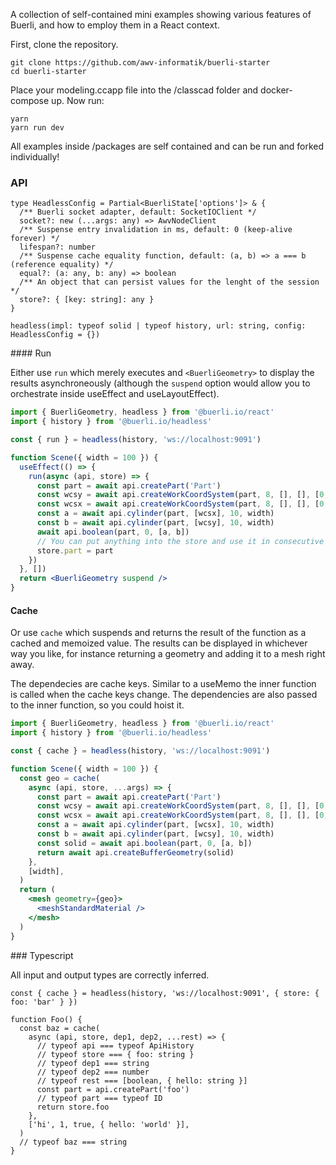 A collection of self-contained mini examples showing various features of Buerli, and how to employ them in a React context.

First, clone the repository.

```shell
git clone https://github.com/awv-informatik/buerli-starter
cd buerli-starter
```

Place your modeling.ccapp file into the /classcad folder and docker-compose up. Now run:

```shell
yarn
yarn run dev
```

All examples inside /packages are self contained and can be run and forked individually!

### API

```tsx
type HeadlessConfig = Partial<BuerliState['options']> & {
  /** Buerli socket adapter, default: SocketIOClient */
  socket?: new (...args: any) => AwvNodeClient
  /** Suspense entry invalidation in ms, default: 0 (keep-alive forever) */
  lifespan?: number
  /** Suspense cache equality function, default: (a, b) => a === b (reference equality) */
  equal?: (a: any, b: any) => boolean
  /** An object that can persist values for the lenght of the session */
  store?: { [key: string]: any }
}

headless(impl: typeof solid | typeof history, url: string, config: HeadlessConfig = {})
```

#### Run

Either use `run` which merely executes and `<BuerliGeometry>` to display the results asynchroneously (although the `suspend` option would allow you to orchestrate inside useEffect and useLayoutEffect).

```jsx
import { BuerliGeometry, headless } from '@buerli.io/react'
import { history } from '@buerli.io/headless'

const { run } = headless(history, 'ws://localhost:9091')

function Scene({ width = 100 }) {
  useEffect(() => {
    run(async (api, store) => {
      const part = await api.createPart('Part')
      const wcsy = await api.createWorkCoordSystem(part, 8, [], [], [0, width / 3, 0], [Math.PI / 3, 0, 0])
      const wcsx = await api.createWorkCoordSystem(part, 8, [], [], [0, -width / 5, -width / 8], [0, 0, 0])
      const a = await api.cylinder(part, [wcsx], 10, width)
      const b = await api.cylinder(part, [wcsy], 10, width)
      await api.boolean(part, 0, [a, b])
      // You can put anything into the store and use it in consecutive run calls
      store.part = part
    })
  }, [])
  return <BuerliGeometry suspend />
}
```

#### Cache

Or use `cache` which suspends and returns the result of the function as a cached and memoized value. The results can be displayed in whichever way you like, for instance returning a geometry and adding it to a mesh right away.

The dependecies are cache keys. Similar to a useMemo the inner function is called when the cache keys change. The dependencies are also passed to the inner function, so you could hoist it.

```jsx
import { BuerliGeometry, headless } from '@buerli.io/react'
import { history } from '@buerli.io/headless'

const { cache } = headless(history, 'ws://localhost:9091')

function Scene({ width = 100 }) {
  const geo = cache(
    async (api, store, ...args) => {
      const part = await api.createPart('Part')
      const wcsy = await api.createWorkCoordSystem(part, 8, [], [], [0, width / 3, 0], [Math.PI / 3, 0, 0])
      const wcsx = await api.createWorkCoordSystem(part, 8, [], [], [0, -width / 5, -width / 8], [0, 0, 0])
      const a = await api.cylinder(part, [wcsx], 10, width)
      const b = await api.cylinder(part, [wcsy], 10, width)
      const solid = await api.boolean(part, 0, [a, b])
      return await api.createBufferGeometry(solid)
    },
    [width],
  )
  return (
    <mesh geometry={geo}>
      <meshStandardMaterial />
    </mesh>
  )
}
```

### Typescript

All input and output types are correctly inferred.

```tsx
const { cache } = headless(history, 'ws://localhost:9091', { store: { foo: 'bar' } })

function Foo() {
  const baz = cache(
    async (api, store, dep1, dep2, ...rest) => {
      // typeof api === typeof ApiHistory
      // typeof store === { foo: string }
      // typeof dep1 === string
      // typeof dep2 === number
      // typeof rest === [boolean, { hello: string }]
      const part = api.createPart('foo')
      // typeof part === typeof ID
      return store.foo
    },
    ['hi', 1, true, { hello: 'world' }],
  )
  // typeof baz === string
}
```
